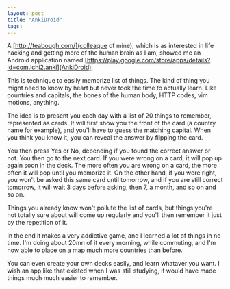 ```yaml
---
layout: post
title: "AnkiDroid"
tags:
---
```


A [http://teabough.com/](colleague of mine), which is as interested in life
hacking and getting more of the human brain as I am, showed me an Android
application named
[https://play.google.com/store/apps/details?id=com.ichi2.anki](AnkiDroid).

This is technique to easily memorize list of things. The kind of thing you might
need to know by heart but never took the time to actually learn. Like countries
and capitals, the bones of the human body, HTTP codes, vim motions, anything.

The idea is to present you each day with a list of 20 things to remember,
represented as cards. It will first show you the front of the card (a country
name for example), and you'll have to guess the matching capital. When you
think you know it, you can reveal the answer by flipping the card.

You then press Yes or No, depending if you found the correct answer or not. You
then go to the next card. If you were wrong on a card, it will pop up again
soon in the deck. The more often you are wrong on a card, the more often it
will pop until you memorize it. On the other hand, if you were right, you won't
be asked this same card until tomorrow, and if you are still correct tomorrow,
it will wait 3 days before asking, then 7, a month, and so on and so on.

Things you already know won't pollute the list of cards, but things you're not
totally sure about will come up regularly and you'll then remember it just by
the repetition of it.

In the end it makes a very addictive game, and I learned a lot of things in no
time. I'm doing about 20mn of it every morning, while commuting, and I'm now
able to place on a map much more countries than before.

You can even create your own decks easily, and learn whataver you want. I wish
an app like that existed when I was still studying, it would have made things
much much easier to remember.
